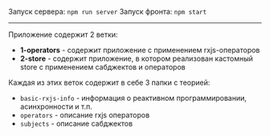 Запуск сервера: `npm run server`
Запуск фронта: `npm start`

---

Приложение содержит 2 ветки:
- **1-operators** - содержит приложение с применением rxjs-операторов
- **2-store** - содержит приложение, в котором реализован кастомный store с применением сабджектов и операторов

Каждая из этих веток содержит в себе 3 папки с теорией:
- `basic-rxjs-info` - информация о реактивном программировании, асинхронности и т.п.
- `operators` - описание rxjs операторов
- `subjects` - описание сабджектов